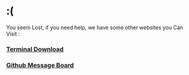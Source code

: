 # :(
You seem Lost, if you need help, we have some other websites you Can Visit :

### [Terminal Download](https://filenfolder.github.io/Terminal/)           

### [Github Message Board](https://filenfolder.github.io/filess/)
